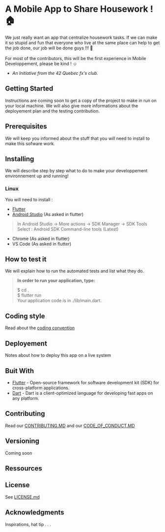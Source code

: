 # A Mobile App to Share Housework ! 🏠
We just really want an app that centralize housework tasks. If we can make it so stupid and fun that everyone who live at the same place can help to get the job done, our job will be done guys !!! 🧹 \
\
For most of the contributors, this will be the first experience in Mobile Developpement, please be kind ! ☺ 
- *An Initiative from the 42 Quebec fx's club.*
## Getting Started
Instructions are coming soon to get a copy of the project to make in run on your local machine.
We will also give more informations about the deployement plan and the testing contribution.
## Prerequisites
We will keep you informed about the stuff that you will need to install to make this sofware work.
## Installing
We will describe step by step what to do to make your developpement environnement up and running!
### Linux
You will need to install :
* [Flutter](https://docs.flutter.dev/get-started/install/linux)
* [Android Studio](https://developer.android.com/studio) (As asked in flutter)
> In Android Studio -> More actions -> SDK Manager -> SDK Tools
  Select : Android SDK Command-line tools (Latest)
* Chrome (As asked in flutter)
* VS Code (As asked in flutter)

## How to test it
We will explain how to run the automated tests and list what they do.

>**In order to run your application, type:**
>
> $ cd . \
>  $ flutter run \
> Your application code is in ./lib/main.dart.
## Coding style
Read about the [coding convention](https://github.com/alvachon/centrale-fx/blob/main/CODE_OF_CONDUCT.md)

## Deployement
Notes about how to deploy this app on a live system
## Buit With
* [Flutter](https://flutter.dev/) - Open-source framework for software development kit (SDK) for cross-platform applications.
* [Dart](https://dart.dev/) - Dart is a client-optimized language for developing fast apps on any platform.
## Contributing
Read our [CONTRIBUTING.MD](https://github.com/alvachon/centrale-fx/blob/main/CONTRIBUTING.md) and our [CODE_OF_CONDUCT.MD](https://github.com/alvachon/centrale-fx/blob/main/CODE_OF_CONDUCT.md)
## Versioning
Coming soon
## Ressources
## License
See [LICENSE.md]()
## Acknowledgments
Inspirations, hat tip . . .
